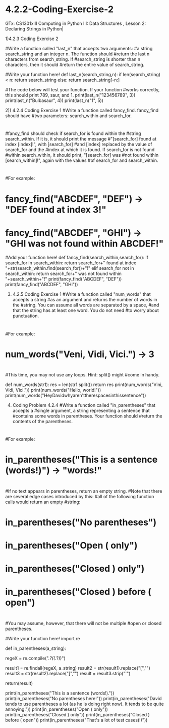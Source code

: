 # 4.2.2-Coding-Exercise-2
GTx: CS1301xIII Computing in Python III: Data Structures , Lesson 2: Declaring Strings in Python| 

1)4.2.3 Coding Exercise 2

#Write a function called "last_n" that accepts two arguments:
#a string search_string and an integer n. The function should
#return the last n characters from search_string. If
#search_string is shorter than n characters, then it should
#return the entire value of search_string.


#Write your function here!
def last_n(search_string,n):
  if len(search_string) < n:
        return search_string
  else:
    return search_string[-n:]


#The code below will test your function. If your function
#works correctly, this should print 789, saur, and 1.
print(last_n("123456789", 3))
print(last_n("Bulbasaur", 4))
print(last_n("1", 5))



2)) 4.2.4 Coding Exercise 1
#Write a function called fancy_find. fancy_find should have
#two parameters: search_within and search_for.
#
#fancy_find should check if search_for is found within the
#string search_within. If it is, it should print the message
#"[search_for] found at index [index]!", with [search_for]
#and [index] replaced by the value of search_for and the
#index at which it is found. If search_for is not found
#within search_within, it should print, "[search_for] was
#not found within [search_within]!", again with the values
#of search_for and search_within.
#
#For example:
#
#  fancy_find("ABCDEF", "DEF") -> "DEF found at index 3!"
#  fancy_find("ABCDEF", "GHI") -> "GHI was not found within ABCDEF!"


#Add your function here!
def fancy_find(search_within,search_for):
    if search_for in search_within:
        return search_for+" found at index "+str(search_within.find(search_for))+"!"
    elif search_for not in search_within:
        return search_for+" was not found within "+search_within+"!"
print(fancy_find("ABCDEF", "DEF"))
print(fancy_find("ABCDEF", "GHI"))








3) 4.2.5 Coding Exercise 1
#Write a function called "num_words" that accepts a string 
#as an argument and returns the number of words in the 
#string. You can assume all words are separated by a space,
#and that the string has at least one word. You do not need
#to worry about punctuation.
#
#For example:
#
#  num_words("Veni, Vidi, Vici.") -> 3
#
#This time, you may not use any loops. Hint: split() might
#come in handy.

def num_words(str1):
  res = len(str1.split())
  return res
print(num_words("Vini, Vidi, Vici."))
print(num_words("Hello, world!"))
print(num_words("HeyDavidwhyaren'ttherespacesinthissentence"))


4) Coding Problem 4.2.4
#Write a function called "in_parentheses" that accepts a 
#single argument, a string representing a sentence that
#contains some words in parentheses. Your function should
#return the contents of the parentheses.
#
#For example:
#
# in_parentheses("This is a sentence (words!)") -> "words!"
#
#If no text appears in parentheses, return an empty string.
#Note that there are several edge cases introduced by this:
#all of the following function calls would return an empty
#string:
#
# in_parentheses("No parentheses")
# in_parentheses("Open ( only")
# in_parentheses("Closed ) only")
# in_parentheses("Closed ) before ( open")
#
#You may assume, however, that there will not be multiple
#open or closed parentheses.


#Write your function here!
import re

def in_parentheses(a_string):

   regeX = re.compile(".*?\((.*?)\)")

   result1 = re.findall(regeX, a_string)
   result2 = str(result1).replace("[","")
   result3 = str(result2).replace("]","")
   result = result3.strip("'")

   return(result)

print(in_parentheses("This is a sentence (words!)."))
print(in_parentheses("No parentheses here!"))
print(in_parentheses("David tends to use parentheses a lot (as he is doing right now). It tends to be quite annoying."))
print(in_parentheses("Open ( only"))
print(in_parentheses("Closed ) only"))
print(in_parentheses("Closed ) before ( open"))
print(in_parentheses("That's a lot of test cases(!)"))

